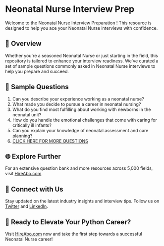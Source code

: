 # Neonatal Nurse Interview Prep

Welcome to the Neonatal Nurse Interview Preparation ! This resource is designed to help you ace your Neonatal Nurse interviews with confidence.

## 🚀 Overview

Whether you're a seasoned Neonatal Nurse or just starting in the field, this repository is tailored to enhance your interview readiness. We've curated a set of sample questions commonly asked in Neonatal Nurse interviews to help you prepare and succeed.

## 📝 Sample Questions

1. Can you describe your experience working as a neonatal nurse?
2. What made you decide to pursue a career in neonatal nursing?
3. What do you find most fulfilling about working with newborns in the neonatal unit?
4. How do you handle the emotional challenges that come with caring for critically ill infants?
5. Can you explain your knowledge of neonatal assessment and care planning?
6. [CLICK HERE FOR MORE QUESTIONS](https://hireabo.com/job/2_1_38/Neonatal%20Nurse)

## 🌐 Explore Further

For an extensive question bank and more resources across 5,000 fields, visit [HireAbo.com](https://www.hireabo.com).

## 📱 Connect with Us

Stay updated on the latest industry insights and interview tips. Follow us on [Twitter](https://twitter.com/hireabo) and [LinkedIn](https://www.linkedin.com/in/hire-abo-3609972a8/).

## 🚀 Ready to Elevate Your Python Career?

Visit [HireAbo.com](https://www.hireabo.com) now and take the first step towards a successful Neonatal Nurse career!